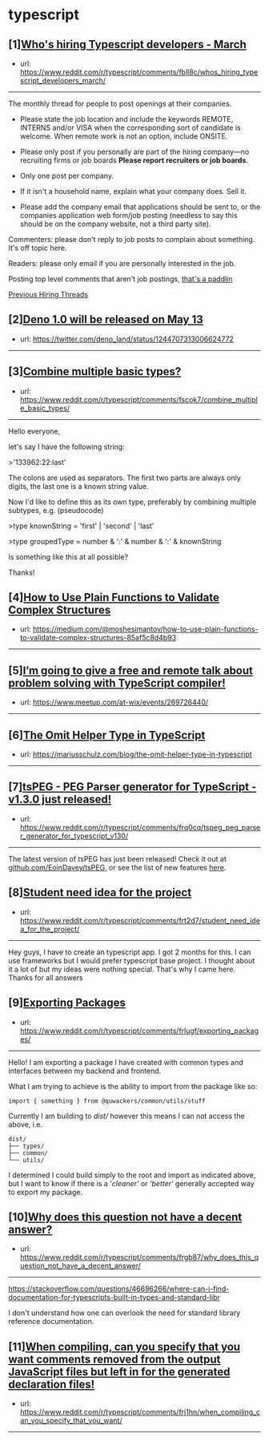 # typescript
## [1][Who's hiring Typescript developers - March](https://www.reddit.com/r/typescript/comments/fbll8c/whos_hiring_typescript_developers_march/)
- url: https://www.reddit.com/r/typescript/comments/fbll8c/whos_hiring_typescript_developers_march/
---
The monthly thread for people to post openings at their companies.

* Please state the job location and include the keywords REMOTE, INTERNS and/or VISA when the corresponding sort of candidate is welcome. When remote work is not an option, include ONSITE.

* Please only post if you personally are part of the hiring company—no recruiting firms or job boards **Please report recruiters or job boards**. 

* Only one post per company. 

* If it isn't a household name, explain what your company does. Sell it.

* Please add the company email that applications should be sent to, or the companies application web form/job posting (needless to say this should be on the company website, not a third party site).


Commenters: please don't reply to job posts to complain about something. It's off topic here.

Readers: please only email if you are personally interested in the job. 

Posting top level comments that aren't job postings, [that's a paddlin](https://i.imgur.com/FxMKfnY.jpg)

[Previous Hiring Threads](https://www.reddit.com/r/typescript/search?sort=new&amp;restrict_sr=on&amp;q=flair%3AMonthly%2BHiring%2BThread)
## [2][Deno 1.0 will be released on May 13](https://www.reddit.com/r/typescript/comments/fry3ct/deno_10_will_be_released_on_may_13/)
- url: https://twitter.com/deno_land/status/1244707313006624772
---

## [3][Combine multiple basic types?](https://www.reddit.com/r/typescript/comments/fscok7/combine_multiple_basic_types/)
- url: https://www.reddit.com/r/typescript/comments/fscok7/combine_multiple_basic_types/
---
Hello everyone,

let's say I have the following string:

&gt;'133962:22:last'

The colons are used as separators. The first two parts are always only digits, the last one is a known string value.

Now I'd like to define this as its own type, preferably by combining multiple subtypes, e.g. (pseudocode)

&gt;type knownString = 'first' | 'second' | 'last' 

&gt;type groupedType = number &amp; ':' &amp; number &amp; ':' &amp; knownString

is something like this at all possible?

Thanks!
## [4][How to Use Plain Functions to Validate Complex Structures](https://www.reddit.com/r/typescript/comments/fsajao/how_to_use_plain_functions_to_validate_complex/)
- url: https://medium.com/@moshesimantov/how-to-use-plain-functions-to-validate-complex-structures-85af5c8d4b93
---

## [5][I’m going to give a free and remote talk about problem solving with TypeScript compiler!](https://www.reddit.com/r/typescript/comments/frlquz/im_going_to_give_a_free_and_remote_talk_about/)
- url: https://www.meetup.com/at-wix/events/269726440/
---

## [6][The Omit Helper Type in TypeScript](https://www.reddit.com/r/typescript/comments/frz2qm/the_omit_helper_type_in_typescript/)
- url: https://mariusschulz.com/blog/the-omit-helper-type-in-typescript
---

## [7][tsPEG - PEG Parser generator for TypeScript - v1.3.0 just released!](https://www.reddit.com/r/typescript/comments/frq0cq/tspeg_peg_parser_generator_for_typescript_v130/)
- url: https://www.reddit.com/r/typescript/comments/frq0cq/tspeg_peg_parser_generator_for_typescript_v130/
---
The latest version of tsPEG has just been released! Check it out at [github.com/EoinDavey/tsPEG](https://github.com/EoinDavey/tsPEG), or see the list of new features [here](https://vey.ie/2020/03/30/tsPEG-v1-3-0.html).
## [8][Student need idea for the project](https://www.reddit.com/r/typescript/comments/frt2d7/student_need_idea_for_the_project/)
- url: https://www.reddit.com/r/typescript/comments/frt2d7/student_need_idea_for_the_project/
---
Hey guys, I have to create an typescript app. I got 2 months for this. I can use frameworks but I would prefer typescript base project. 
I thought about it a lot of but my ideas were nothing special. That's why I came here.
Thanks for all answers
## [9][Exporting Packages](https://www.reddit.com/r/typescript/comments/frlugf/exporting_packages/)
- url: https://www.reddit.com/r/typescript/comments/frlugf/exporting_packages/
---
Hello! I am exporting a package I have created with common types and interfaces between my backend and frontend.

What I am trying to achieve is the ability to import from the package like so:

`import { something } from @quwackers/common/utils/stuff`

Currently I am building to *dist/* however this means I can not access the above, i.e.

`dist/`  
`├── types/`  
`├── common/`  
`└── utils/`

I determined I could build simply to the root and import as indicated above, but I want to know if there is a '*cleaner'* or *'better'* generally accepted way to export my package.
## [10][Why does this question not have a decent answer?](https://www.reddit.com/r/typescript/comments/frgb87/why_does_this_question_not_have_a_decent_answer/)
- url: https://www.reddit.com/r/typescript/comments/frgb87/why_does_this_question_not_have_a_decent_answer/
---
https://stackoverflow.com/questions/46696266/where-can-i-find-documentation-for-typescripts-built-in-types-and-standard-libr

I don't understand how one can overlook the need for standard library reference documentation.
## [11][When compiling, can you specify that you want comments removed from the output JavaScript files but left in for the generated declaration files!](https://www.reddit.com/r/typescript/comments/frj1hn/when_compiling_can_you_specify_that_you_want/)
- url: https://www.reddit.com/r/typescript/comments/frj1hn/when_compiling_can_you_specify_that_you_want/
---


